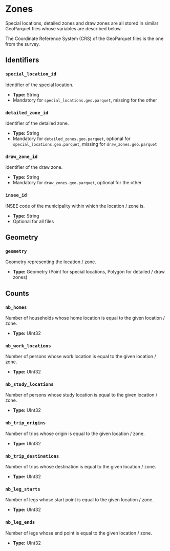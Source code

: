 # Zones

Special locations, detailed zones and draw zones are all stored in similar GeoParquet files whose
variables are described below.

The Coordinate Reference System (CRS) of the GeoParquet files is the one from the survey.

## Identifiers

### `special_location_id`

Identifier of the special location.

- **Type:** String
- Mandatory for `special_locations.geo.parquet`, missing for the other

### `detailed_zone_id`

Identifier of the detailed zone.

- **Type:** String
- Mandatory for `detailed_zones.geo.parquet`, optional for `special_locations.geo.parquet`, missing
  for `draw_zones.geo.parquet`

### `draw_zone_id`

Identifier of the draw zone.

- **Type:** String
- Mandatory for `draw_zones.geo.parquet`, optional for the other

### `insee_id`

INSEE code of the municipality within which the location / zone is.

- **Type:** String
- Optional for all files

## Geometry

### `geometry`

Geometry representing the location / zone.

- **Type:** Geometry (Point for special locations, Polygon for detailed / draw zones)

## Counts

### `nb_homes`

Number of households whose home location is equal to the given location / zone.

- **Type:** UInt32

### `nb_work_locations`

Number of persons whose work location is equal to the given location / zone.

- **Type:** UInt32

### `nb_study_locations`

Number of persons whose study location is equal to the given location / zone.

- **Type:** UInt32

### `nb_trip_origins`

Number of trips whose origin is equal to the given location / zone.

- **Type:** UInt32

### `nb_trip_destinations`

Number of trips whose destination is equal to the given location / zone.

- **Type:** UInt32

### `nb_leg_starts`

Number of legs whose start point is equal to the given location / zone.

- **Type:** UInt32

### `nb_leg_ends`

Number of legs whose end point is equal to the given location / zone.

- **Type:** UInt32
